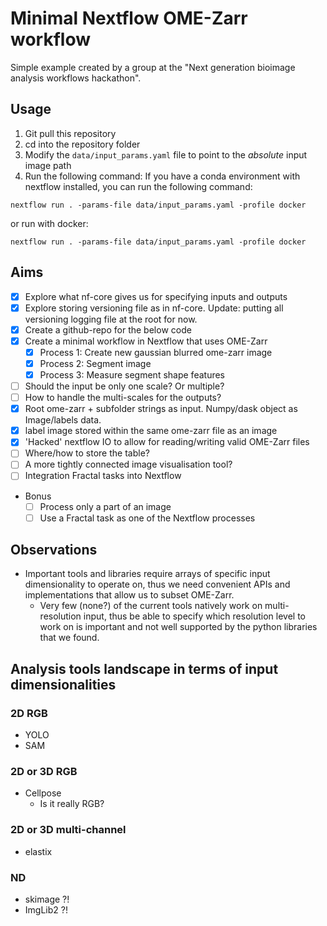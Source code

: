 # Minimal Nextflow OME-Zarr workflow

Simple example created by a group at the "Next generation bioimage analysis workflows hackathon".


## Usage

1. Git pull this repository
2. cd into the repository folder
3. Modify the `data/input_params.yaml` file to point to the _absolute_ input image path 
4. Run the following command:
If you have a conda environment with nextflow installed, you can run the following command:
```
nextflow run . -params-file data/input_params.yaml -profile docker
```
or run with docker:
```
nextflow run . -params-file data/input_params.yaml -profile docker
```

## Aims

- [x] Explore what nf-core gives us for specifying inputs and outputs
- [x] Explore storing versioning file as in nf-core. Update: putting all versioning logging file at the root for now.
- [x] Create a github-repo for the below code
- [x] Create a minimal workflow in Nextflow that uses OME-Zarr
  - [x] Process 1: Create new gaussian blurred ome-zarr image
  - [x] Process 2: Segment image
  - [x] Process 3: Measure segment shape features
- [ ] Should the input be only one scale? Or multiple?
- [ ] How to handle the multi-scales for the outputs?
- [x] Root ome-zarr + subfolder strings as input. Numpy/dask object as Image/labels data.
- [x] label image stored within the same ome-zarr file as an image
- [x] 'Hacked' nextflow IO to allow for reading/writing valid OME-Zarr files
- [ ] Where/how to store the table?
- [ ] A more tightly connected image visualisation tool?
- [ ] Integration Fractal tasks into Nextflow 
* Bonus
  - [ ] Process only a part of an image
  - [ ] Use a Fractal task as one of the Nextflow processes
 
## Observations

 * Important tools and libraries require arrays of specific input dimensionality to operate on, thus we need convenient APIs and implementations that allow us to subset OME-Zarr.
   * Very few (none?) of the current tools natively work on multi-resolution input, thus be able to specify which resolution level to work on is important and not well supported by the python libraries that we found.

## Analysis tools landscape in terms of input dimensionalities

### 2D RGB  

- YOLO
- SAM

### 2D or 3D RGB  

- Cellpose
  - Is it really RGB?  

### 2D or 3D multi-channel

- elastix

### ND

- skimage ?!
- ImgLib2 ?!
